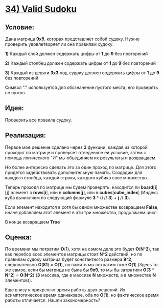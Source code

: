 # [**34) Valid Sudoku**](https://leetcode.com/problems/valid-sudoku/description/)

## **Условие:**

Дана матрица **9x9**, которая представляет собой судоку. Нужно проверить удовлетворяет ли она правилам судоку:

**1**) Каждый слой должен содержать цифры от **1** до **9** без повторений

**2**) Каждый столбец должен содержать цифры от **1** до **9** без повторений

**3**) Каждый из девяти **3x3** под-судоку должен содержать цифры от **1** до **9** без повторений

Символ "." используется для обозначение пустого места, его проверять не нужно.

## **Идея:**

Проверить все правила судоку.

## **Реализация:**

Первое мое решение сделано через **3** функции, каждая из которой проходит по матрице и проверяет отведенное ей условие, затем с помощь логического "И" мы объединяем их результаты и возвращаем.

Но более интересно сделать это за один проход по матрице. Для этого придется задействовать дополнительную память. Создадим для каждого столбца, каждой строки, каждого кубика свое множество.

Теперь проходя по матрице мы будем проверять: находится ли **board**[**i**][**j**] элемент в **rows**[**i**], или в **columns**[**j**], или в **cubes**[**cube_index**] (Индекс куба вычисляем по следующий формуле **3** * (**i** // **3**) + **j** // **3**).

Если элемент находится в хотя бы одном множестве возвращаем **False**, иначе добавляем этот элемент в эти три множества, продолжаем цикл.

В конце возвращаем **True**



## **Оценка:**

По времени мы потратим **O**(**1**), хотя на самом деле это будет **O**(**N**^**2**), так как перебор всех элементов матрицы стоит **N**^**2** действий, но по правилам судоку матрица будет константного размера **9**^**2**, следовательно **O**(**81**) = **O**(**1**), по памяти мы потратим тоже **O**(**1**) (Здесь то же самое, если бы матрица не была бы **9x9**, то мы бы затратили **O**(**3** * **N**^**2**) = **O**(**N**^**2**) (**3** массива, где в массиве **N** множеств, а в множестве **N** элементов)).

Еще внизу я прикреплю время работы двух решений. Их асимптотическое время одинаковое, оба по **O**(**1**), но фактическое время работы отличается. Нашли закономерность?

